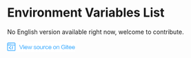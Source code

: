 # Environment Variables List

No English version available right now, welcome to contribute.

[![View Source On Gitee](./_static/logo_source.png)](https://gitee.com/mindspore/docs/blob/r1.1/docs/note/source_en/env_var_list.md)
